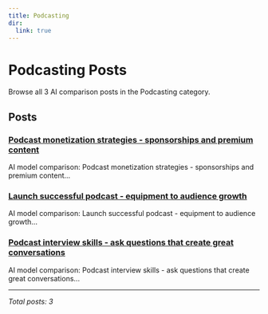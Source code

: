 ```yaml
---
title: Podcasting
dir:
  link: true
---
```


# Podcasting Posts

Browse all 3 AI comparison posts in the Podcasting category.

## Posts

### [Podcast monetization strategies - sponsorships and premium content](chatgpt-vs-claude-vs-gemini-podcast-monetization-2025.md)

AI model comparison: Podcast monetization strategies - sponsorships and premium content...

### [Launch successful podcast - equipment to audience growth](gemini-vs-chatgpt-vs-claude-podcast-launch-2025.md)

AI model comparison: Launch successful podcast - equipment to audience growth...

### [Podcast interview skills - ask questions that create great conversations](grok-vs-deepseek-vs-claude-interview-techniques-2025.md)

AI model comparison: Podcast interview skills - ask questions that create great conversations...

---

*Total posts: 3*

